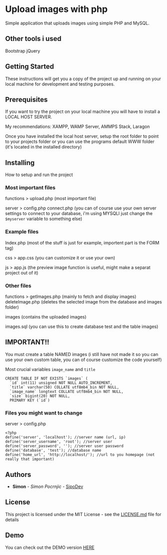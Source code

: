 # Upload images with php

Simple application that uploads images using simple PHP and MySQL. 

## Other tools i used 

Bootstrap
jQuery 

## Getting Started

These instructions will get you a copy of the project up and running on your local machine for development and testing purposes.

## Prerequisites

If you want to try the project on your local machine you will have to install a LOCAL HOST SERVER.

My recommendations: XAMPP, WAMP Server, AMMPS Stack, Laragon

Once you have installed the local host server, setup the root folder to point to your projects folder or you can use the programs default WWW folder (it's located in the installed directory)

## Installing

How to setup and run the project

### Most important files

functions > upload.php (most important file)

server > config.php connect.php (you can of course use your own server settings to connect to your database, i'm using MYSQLI just change the `$myserver` variable to something else)

### Example files

Index.php (most of the stuff is just for example, importent part is the FORM tag)

css > app.css (you can customize it or use your own)

js > app.js (the preview image function is useful, might make a separat project out of it)

### Other files 

functions > getImages.php (mainly to fetch and display images) deleteImage.php (deletes the selected image from the database and images folder)

images (contains the uploaded images)

images.sql (you can use this to create database test and the table images)

## IMPORTANT!!

You must create a table NAMED images (i still have not made it so you can use your own custom table, you can of course customize the code yourself)

Most crucial variables `image_name` and `title`

```
CREATE TABLE IF NOT EXISTS `images` (
  `id` int(11) unsigned NOT NULL AUTO_INCREMENT,
  `title` varchar(50) COLLATE utf8mb4_bin NOT NULL,
  `image_name` longtext COLLATE utf8mb4_bin NOT NULL,
  `size` bigint(20) NOT NULL,
  PRIMARY KEY (`id`)

```

### Files you might want to change

server > config.php 

```
<?php
define('server', 'localhost'); //server name (url, ip)
define('server_username', 'root'); //server user 
define('server_password', ''); //server user password
define('database', 'test'); //database name
define('home_url', 'http://localhost/'); //url to you homepage (not really that important)

```

## Authors

* **Simon** - *Simon Pocrnjic* - [SipoDev](https://github.com/SimonPocrnjic)

## License

This project is licensed under the MIT License - see the [LICENSE.md](LICENSE.md) file for details

## Demo

You can check out the DEMO version [HERE](http://simon-dev.si/projects/upload-picture-with-php/)


